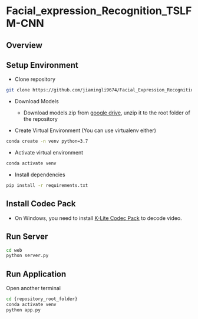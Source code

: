 # Facial_expression_Recognition_TSLFM-CNN

## Overview

## Setup Environment

* Clone repository

```bash
git clone https://github.com/jiamingli9674/Facial_Expression_Recognition_TSLFM-CNN.git
```

* Download Models  
  * Download models.zip from [google drive](https://drive.google.com/file/d/1M88E87IjWGMVJcRn69TEO8KG4GlMMfiH/view?usp=sharing), unzip it to the root folder of the repository

* Create Virtual Environment (You can use virtualenv either)

```bash
conda create -n venv python=3.7
```

* Activate virtual environment

```bash
conda activate venv 
```

* Install dependencies  

```bash
pip install -r requirements.txt
```

## Install Codec Pack

* On Windows, you need to install [K-Lite Codec Pack](https://codecguide.com/download_kl.htm) to decode video.

## Run Server  

```bash
cd web
python server.py
```

## Run Application

Open another terminal  

```bash
cd {repository_root_folder}
conda activate venv
python app.py
```
